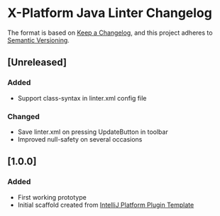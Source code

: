 # X-Platform Java Linter Changelog

The format is based on [Keep a Changelog](https://keepachangelog.com/en/1.0.0/),
and this project adheres to [Semantic Versioning](https://semver.org/spec/v2.0.0.html).

## [Unreleased]
### Added
- Support class-syntax in linter.xml config file

### Changed
- Save linter.xml on pressing UpdateButton in toolbar
- Improved null-safety on several occasions

## [1.0.0]
### Added
- First working prototype
- Initial scaffold created from [IntelliJ Platform Plugin Template](https://github.com/JetBrains/intellij-platform-plugin-template)

